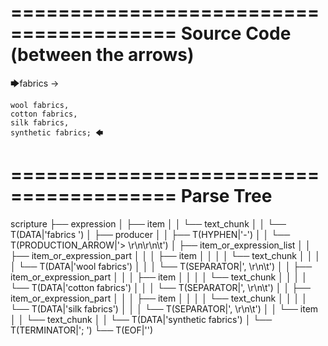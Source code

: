 ========================================
Source Code (between the arrows)
========================================

🡆fabrics -> 

	wool fabrics, 
	cotton fabrics,  
	silk fabrics, 
	synthetic fabrics; 🡄

========================================
Parse Tree
========================================

scripture
├── expression
│   ├── item
│   │   └── text_chunk
│   │       └── T(DATA|'fabrics ')
│   ├── producer
│   │   ├── T(HYPHEN|'-')
│   │   └── T(PRODUCTION_ARROW|'> \r\n\r\n\t')
│   ├── item_or_expression_list
│   │   ├── item_or_expression_part
│   │   │   ├── item
│   │   │   │   └── text_chunk
│   │   │   │       └── T(DATA|'wool fabrics')
│   │   │   └── T(SEPARATOR|', \r\n\t')
│   │   ├── item_or_expression_part
│   │   │   ├── item
│   │   │   │   └── text_chunk
│   │   │   │       └── T(DATA|'cotton fabrics')
│   │   │   └── T(SEPARATOR|',  \r\n\t')
│   │   ├── item_or_expression_part
│   │   │   ├── item
│   │   │   │   └── text_chunk
│   │   │   │       └── T(DATA|'silk fabrics')
│   │   │   └── T(SEPARATOR|', \r\n\t')
│   │   └── item
│   │       └── text_chunk
│   │           └── T(DATA|'synthetic fabrics')
│   └── T(TERMINATOR|'; ')
└── T(EOF|'<EOF>')